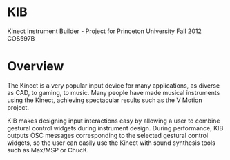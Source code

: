 KIB
===

Kinect Instrument Builder - Project for Princeton University Fall 2012 COS597B

Overview
========
The Kinect is a very popular input device for many applications, as diverse as
CAD, to gaming, to music. Many people have made musical instruments using the
Kinect, achieving spectacular results such as the V Motion project. 

KIB makes designing input interactions easy by allowing a user to combine
gestural control widgets during instrument design. During performance, KIB
outputs OSC messages corresponding to the selected gestural control widgets,
so the user can easily use the Kinect with sound synthesis tools such as Max/MSP or ChucK.
